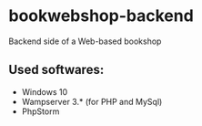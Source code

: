 # bookwebshop-backend

Backend side of a Web-based bookshop

## Used softwares:

* Windows 10
* Wampserver 3.* (for PHP and MySql)
* PhpStorm
